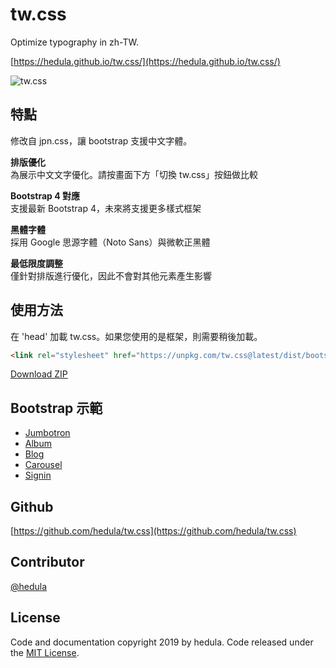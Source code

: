 # tw.css

Optimize typography in zh-TW.

[https://hedula.github.io/tw.css/](https://hedula.github.io/tw.css/)

![tw.css]()



## 特點

修改自 jpn.css，讓 bootstrap 支援中文字體。

**排版優化**  
為展示中文文字優化。請按畫面下方「切換 tw.css」按鈕做比較

**Bootstrap 4 對應**  
支援最新 Bootstrap 4，未來將支援更多樣式框架

**黑體字體**  
採用 Google 思源字體（Noto Sans）與微軟正黑體

**最低限度調整**  
僅針對排版進行優化，因此不會對其他元素產生影響

## 使用方法

在 'head' 加載 tw.css。如果您使用的是框架，則需要稍後加載。

```html
<link rel="stylesheet" href="https://unpkg.com/tw.css@latest/dist/bootstrap/tw.min.css">
```

[Download ZIP](https://github.com/hedula/tw.css/archive/master.zip)

## Bootstrap 示範

- [Jumbotron](https://hedula.github.io/tw.css/demo/bootstrap/jumbotron.html)
- [Album](https://hedula.github.io/tw.css/demo/bootstrap/album.html)
- [Blog](https://hedula.github.io/tw.css/demo/bootstrap/blog.html)
- [Carousel](https://hedula.github.io/tw.css/demo/bootstrap/carousel.html)
- [Signin](https://hedula.github.io/tw.css/demo/bootstrap/signin.html)

## Github
[https://github.com/hedula/tw.css](https://github.com/hedula/tw.css)

## Contributor
[@hedula](https://github.com/hedula)

## License
Code and documentation copyright 2019 by hedula. Code released under the [MIT License](https://github.com/hedula/tw.css/blob/master/LICENSE).
